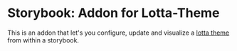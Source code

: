 # Storybook: Addon for Lotta-Theme

This is an addon that let's you configure, update and visualize a
[lotta theme](../theme) from within a storybook.


